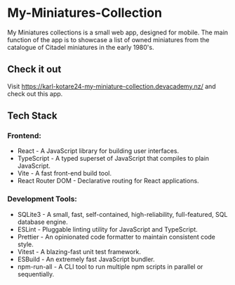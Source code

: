 # My-Miniatures-Collection

My Miniatures collections is a small web app, designed for mobile. The main function of the app is to showcase a list of owned  miniatures from  the catalogue of Citadel miniatures in the early 1980's. 

## Check it out

Visit https://karl-kotare24-my-miniature-collection.devacademy.nz/ and check out this app.

## Tech Stack

### Frontend:

- React - A JavaScript library for building user interfaces.
- TypeScript - A typed superset of JavaScript that compiles to plain JavaScript.
- Vite - A fast front-end build tool.
- React Router DOM - Declarative routing for React applications.

### Development Tools:

- SQLite3 -  A small, fast, self-contained, high-reliability, full-featured, SQL database engine.
- ESLint - Pluggable linting utility for JavaScript and TypeScript.
- Prettier - An opinionated code formatter to maintain consistent code style.
- Vitest - A blazing-fast unit test framework.
- ESBuild - An extremely fast JavaScript bundler.
- npm-run-all - A CLI tool to run multiple npm scripts in parallel or sequentially.

